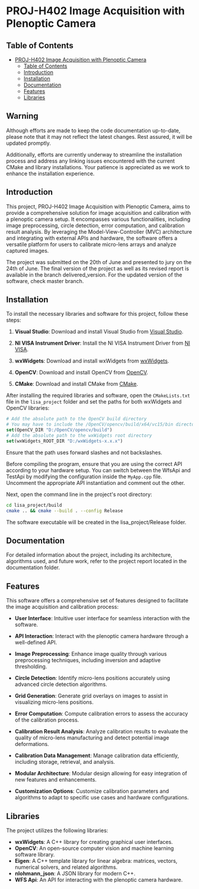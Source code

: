 # PROJ-H402 Image Acquisition with Plenoptic Camera

## Table of Contents

- [PROJ-H402 Image Acquisition with Plenoptic Camera](#proj-h402-image-acquisition-with-plenoptic-camera)
  - [Table of Contents](#table-of-contents)
  - [Introduction](#introduction)
  - [Installation](#installation)
  - [Documentation](#documentation)
  - [Features](#features)
  - [Libraries](#libraries)

## Warning

Although efforts are made to keep the code documentation up-to-date, please note that it may not reflect the latest changes. Rest assured, it will be updated promptly.

Additionally, efforts are currently underway to streamline the installation process and address any linking issues encountered with the current CMake and library installations. Your patience is appreciated as we work to enhance the installation experience.

## Introduction

This project, PROJ-H402 Image Acquisition with Plenoptic Camera, aims to provide a comprehensive solution for image acquisition and calibration with a plenoptic camera setup. It encompasses various functionalities, including image preprocessing, circle detection, error computation, and calibration result analysis. By leveraging the Model-View-Controller (MVC) architecture and integrating with external APIs and hardware, the software offers a versatile platform for users to calibrate micro-lens arrays and analyze captured images.

The project was submitted on the 20th of June and presented to jury on the 24th of June. The final version of the project as well as its revised report is available in the branch delivered_version. For the updated version of the software, check master branch.
## Installation

To install the necessary libraries and software for this project, follow these steps:

1. **Visual Studio**: Download and install Visual Studio from [Visual Studio](https://visualstudio.microsoft.com/fr/downloads/).

2. **NI VISA Instrument Driver**: Install the NI VISA Instrument Driver from [NI VISA](https://www.ni.com/fr/support/downloads/drivers/download.ni-visa.html).

3. **wxWidgets**: Download and install wxWidgets from [wxWidgets](https://www.wxwidgets.org/downloads/).

4. **OpenCV**: Download and install OpenCV from [OpenCV](https://opencv.org/releases/).

5. **CMake**: Download and install CMake from [CMake](https://cmake.org/download/).

After installing the required libraries and software, open the `CMakeLists.txt` file in the `lisa_project` folder and set the paths for both wxWidgets and OpenCV libraries:

```cmake
# Add the absolute path to the OpenCV build directory
# You may have to include the /OpenCV/opencv/build/x64/vc15/bin directory to your system PATH
set(OpenCV_DIR "D:/OpenCV/opencv/build")
# Add the absolute path to the wxWidgets root directory
set(wxWidgets_ROOT_DIR "D:/wxWidgets-x.x.x")
```

Ensure that the path uses forward slashes and not backslashes.

Before compiling the program, ensure that you are using the correct API according to your hardware setup. You can switch between the WfsApi and TestApi by modifying the configuration inside the `MyApp.cpp` file. Uncomment the appropriate API instantiation and comment out the other.

 Next, open the command line in the project's root directory:

```bash
cd lisa_project/build
cmake .. && cmake --build . --config Release
```

The software executable will be created in the lisa_project/Release folder.

## Documentation

For detailed information about the project, including its architecture, algorithms used, and future work, refer to the project report located in the documentation folder.

## Features

This software offers a comprehensive set of features designed to facilitate the image acquisition and calibration process:

- **User Interface**: Intuitive user interface for seamless interaction with the software.
  
- **API Interaction**: Interact with the plenoptic camera hardware through a well-defined API.
  
- **Image Preprocessing**: Enhance image quality through various preprocessing techniques, including inversion and adaptive thresholding.
  
- **Circle Detection**: Identify micro-lens positions accurately using advanced circle detection algorithms.
  
- **Grid Generation**: Generate grid overlays on images to assist in visualizing micro-lens positions.
  
- **Error Computation**: Compute calibration errors to assess the accuracy of the calibration process.
  
- **Calibration Result Analysis**: Analyze calibration results to evaluate the quality of micro-lens manufacturing and detect potential image deformations.
  
- **Calibration Data Management**: Manage calibration data efficiently, including storage, retrieval, and analysis.
  
- **Modular Architecture**: Modular design allowing for easy integration of new features and enhancements.
  
- **Customization Options**: Customize calibration parameters and algorithms to adapt to specific use cases and hardware configurations.


## Libraries

The project utilizes the following libraries:

- **wxWidgets**: A C++ library for creating graphical user interfaces.
- **OpenCV**: An open-source computer vision and machine learning software library.
- **Eigen**: A C++ template library for linear algebra: matrices, vectors, numerical solvers, and related algorithms.
- **nlohmann\_json**: A JSON library for modern C++.
- **WFS Api**: An API for interacting with the plenoptic camera hardware.

